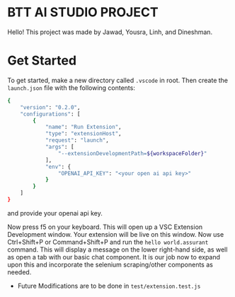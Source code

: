 # BTT AI STUDIO PROJECT
Hello! This project was made by Jawad, Yousra, Linh, and Dineshman.

# Get Started
To get started, make a new directory called `.vscode` in root. Then create the `launch.json` file with the following contents:
```bash
{
	"version": "0.2.0",
	"configurations": [
		{
			"name": "Run Extension",
			"type": "extensionHost",
			"request": "launch",
			"args": [
				"--extensionDevelopmentPath=${workspaceFolder}"
			],
			"env": {
				"OPENAI_API_KEY": "<your open ai api key>"
			}
		}
	]
}

```
and provide your openai api key.

Now press f5 on your keyboard. This will open up a VSC Extension Development window. Your extension will be live on this window. Now use Ctrl+Shift+P or Command+Shift+P and run the `hello world.assurant` command. This will display a message on the lower right-hand side, as well as open a tab with our basic chat component. It is our job now to expand upon this and incorporate the selenium scraping/other components as needed.

- Future Modifications are to be done in `test/extension.test.js`
